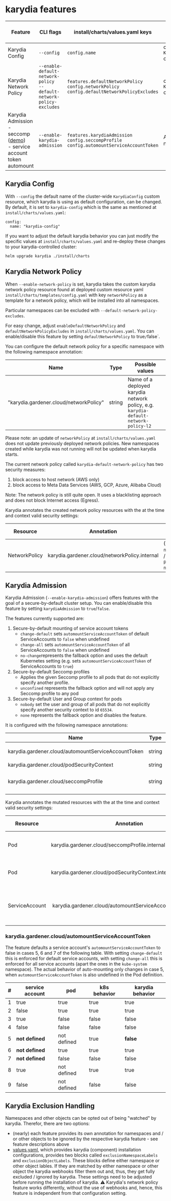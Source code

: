 # karydia features

| Feature | CLI flags | install/charts/values.yaml keys | Control with Kubernetes resources | Status |
|---------|-----------|---------------------------|-----------------------------------|--------|
| Karydia Config | `--config` | `config.name` | cluster-wide `KarydiaConfig` custom resource | Implemented |
| Karydia Network Policy | `--enable-default-network-policy` <br/> `--default-network-policy-excludes` | `features.defaultNetworkPolicy` <br/> `config.networkPolicy` <br/> `config.defaultNetworkPolicyExcludes` | cluster-wide `KarydiaNetworkPolicy` custom resource | Implemented |
| Karydia Admission <br/> - seccomp ([demo](demos/seccomp.md)) <br/> - service account token automount | `--enable-karydia-admission` | `features.karydiaAdmission` <br/> `config.seccompProfile` <br/> `config.automountServiceAccountToken` | Annotations on namespaces | Implemented |

## Karydia Config

With `--config` the default name of the cluster-wide `KarydiaConfig` custom resource, which karydia is using as default configuration, can be changed. By default, it is set to `karydia-config` which is the same as mentioned at `install/charts/values.yaml`:
```
config:
  name: "karydia-config"
```
If you want to adjust the default karydia behavior you can just modify the specific values at `install/charts/values.yaml` and re-deploy these changes to your karydia-controlled cluster:
```
helm upgrade karydia ./install/charts
```

## Karydia Network Policy

When `--enable-network-policy` is set, karydia takes the custom karydia network policy resource
found at deployed custom resource yaml `install/charts/templates/config.yaml` with key `networkPolicy` as a template for a network policy, which will be installed into all namespaces.

Particular namespaces can be excluded with `--default-network-policy-excludes`.

For easy change, adjust `enableDefaultNetworkPolicy` and `defaultNetworkPolicyExcludes` in `install/charts/values.yaml`. You can enable/disable this feature by setting `defaultNetworkPolicy` to true`/`false`.

You can configure the default network policy for a specific namespace with the following namespace annotation:


| Name | Type | Possible values |
|---|---|---|
|"karydia.gardener.cloud/networkPolicy"|string|Name of a deployed karydia network policy, e.g. `karydia-default-network-policy-l2`|

Please note: an update of `networkPolicy` at `install/charts/values.yaml` does not update
previously deployed network policies. New namespaces created while karydia was
not running will not be updated when karydia starts.


The current network policy called `karydia-default-network-policy` has two security measures:
1. block access to host network (AWS only)
2. block access to Meta Data Services (AWS, GCP, Azure, Alibaba Cloud)

Note: The network policy is still quite open. It uses a blacklisting approach and does not block Internet access (Egress).

Karydia annotates the created network policy resources with the at the time and context valid security settings:

| Resource | Annotation | Possible values |
|---|---|---|
| NetworkPolicy |karydia.gardener.cloud/networkPolicy.internal | (`config` \| `namespace`) /(\<`network-policy-name`\>) |

## Karydia Admission

Karydia Admission (`--enable-karydia-admission`) offers features with the goal of a secure-by-default cluster setup. You can enable/disable this feature by setting `karydiaAdmission` to `true`/`false`.

The features currently supported are:
1. Secure-by-default mounting of service account tokens
    - `change-default` sets `automountServiceAccountToken` of default ServiceAccounts to `false` when undefined
    - `change-all` sets `automountServiceAccountToken` of all ServiceAccounts to `false` when undefined
    - `no-change`represents the fallback option and uses the default Kubernetes setting (e.g. sets `automountServiceAccountToken` of ServiceAccounts to `true`)
2. Secure-by-default Seccomp profiles
    - Applies the given Seccomp profile to all pods that do not explicitly specify another profile.
    - `unconfined` represents the fallback option and will not apply any Seccomp profile to any pod
3. Secure-by-default User and Group context for pods
    - `nobody` set the user and group of all pods that do not explicitly specify another security context to id `65534`.
    - `none` represents the fallback option and disables the feature.

It is configured with the following namespace annotations:

| Name | Type | Possible values |
|---|---|---|
|karydia.gardener.cloud/automountServiceAccountToken|string|`change-default` \| `change-all` \| `no-change`|
|karydia.gardener.cloud/podSecurityContext|string|`nobody` \| `none`|
|karydia.gardener.cloud/seccompProfile|string| `runtime/default` \| `localhost/my-profile` \| `unconfined`|

Karydia annotates the mutated resources with the at the time and context valid security settings:

| Resource | Annotation | Possible values |
|---|---|---|
| Pod |karydia.gardener.cloud/seccompProfile.internal | (`config` \| `namespace`) /(\<`profile-name`\>) |
| Pod |karydia.gardener.cloud/podSecurityContext.internal | (`config` \| `namespace`) /(`nobody` \| `none`) |
| ServiceAccount | karydia.gardener.cloud/automountServiceAccountToken.internal | (`config` \| `namespace`) /(`change-default` \| `change-all`)|

### karydia.gardener.cloud/automountServiceAccountToken

The feature defaults a service account's `automountServiceAccountToken` to false in cases 5, 6 and 7 of the following table. With setting `change-default` this is enforced for default service accounts, with setting `change-all` this is enforced for all service accounts (apart the ones in the `kube-system` namespace). The actual behavior of auto-mounting only changes in case 5, when `automountServiceAccountToken` is also undefined in the Pod definition. 

| # | service account | pod | k8s behavior | karydia behavior |
|---|-----------------|-----|--------------|-----------------|
|1| true | true | true | true |
|2| false | true | true | true |
|3| true | false | false | false |
|4| false | false | false | false |
|5| **not defined** | not defined | true | **false** |
|6| **not defined** | true | true | true |
|7| **not defined** | false | false | false |
|8| true | not defined | true | true |
|9| false | not defined | false | false |

## Karydia Exclusion Handling

Namespaces and other objects can be opted out of being "watched" by karydia. Therefor, there are two options:
- (nearly) each feature provides its own annotation for namespaces and / or other objects to be ignored by the respective karydia feature - see feature descriptions above
- [values.yaml](../install/charts/values.yaml), which provides karydia (component) installation configurations, provides two blocks called `exclusionNamespaceLabels` and `exclusionObjectLabels`. These blocks define either namespace or other object lables. If they are matched by either namespace or other object the karydia webhooks filter them out and, thus, they get fully excluded / ignored by karydia. These settings need to be adjusted before running the installation of karydia.
:warning: Karydia's network policy feature works differently, without the use of webhooks and, hence, this feature is independent from that configuration setting.
